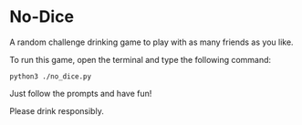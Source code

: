 # No-Dice

A random challenge drinking game to play with as many friends as you like.

To run this game, open the terminal and type the following command:

    python3 ./no_dice.py

Just follow the prompts and have fun!

Please drink responsibly.